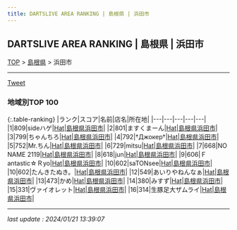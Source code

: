 ```yaml
---
title: DARTSLIVE AREA RANKING | 島根県 | 浜田市
---
```

## DARTSLIVE AREA RANKING | 島根県 | 浜田市

[TOP](/darts/rank/) > [島根県](/darts/rank/島根県/) > 浜田市

___

<a href="https://twitter.com/share?ref_src=twsrc%5Etfw" data-text="DARTSLIVE AREA RANKING | 島根県浜田市" class="twitter-share-button" data-via="DARTSLIVE" data-hashtags="DARTSLIVE" data-related="DARTSLIVE" data-show-count="false">Tweet</a>

### 地域別TOP 100

{:.table-ranking}
|ランク|スコア|名前|店名|所在地|
|---|---|---|---|---|
|1|809|sideハゲ|<a href="https://search.dartslive.com/jp/shop/c84312fd215c1f92fec1ae84bb28bd87">Hat</a>|<a href="/darts/rank/島根県/浜田市">島根県浜田市</a>|
|2|801|ますくまーん|<a href="https://search.dartslive.com/jp/shop/c84312fd215c1f92fec1ae84bb28bd87">Hat</a>|<a href="/darts/rank/島根県/浜田市">島根県浜田市</a>|
|3|799|ちゃんちろ|<a href="https://search.dartslive.com/jp/shop/c84312fd215c1f92fec1ae84bb28bd87">Hat</a>|<a href="/darts/rank/島根県/浜田市">島根県浜田市</a>|
|4|792|†Джокер†|<a href="https://search.dartslive.com/jp/shop/c84312fd215c1f92fec1ae84bb28bd87">Hat</a>|<a href="/darts/rank/島根県/浜田市">島根県浜田市</a>|
|5|752|Mr.ちん|<a href="https://search.dartslive.com/jp/shop/c84312fd215c1f92fec1ae84bb28bd87">Hat</a>|<a href="/darts/rank/島根県/浜田市">島根県浜田市</a>|
|6|729|mitsu|<a href="https://search.dartslive.com/jp/shop/c84312fd215c1f92fec1ae84bb28bd87">Hat</a>|<a href="/darts/rank/島根県/浜田市">島根県浜田市</a>|
|7|668|NO NAME 2119|<a href="https://search.dartslive.com/jp/shop/c84312fd215c1f92fec1ae84bb28bd87">Hat</a>|<a href="/darts/rank/島根県/浜田市">島根県浜田市</a>|
|8|618|jun|<a href="https://search.dartslive.com/jp/shop/c84312fd215c1f92fec1ae84bb28bd87">Hat</a>|<a href="/darts/rank/島根県/浜田市">島根県浜田市</a>|
|9|606|Ｆantastic☆Ｒyo|<a href="https://search.dartslive.com/jp/shop/c84312fd215c1f92fec1ae84bb28bd87">Hat</a>|<a href="/darts/rank/島根県/浜田市">島根県浜田市</a>|
|10|602|saTONsee|<a href="https://search.dartslive.com/jp/shop/c84312fd215c1f92fec1ae84bb28bd87">Hat</a>|<a href="/darts/rank/島根県/浜田市">島根県浜田市</a>|
|10|602|たんきたぬき。|<a href="https://search.dartslive.com/jp/shop/c84312fd215c1f92fec1ae84bb28bd87">Hat</a>|<a href="/darts/rank/島根県/浜田市">島根県浜田市</a>|
|12|549|あいりやねんなぁ|<a href="https://search.dartslive.com/jp/shop/c84312fd215c1f92fec1ae84bb28bd87">Hat</a>|<a href="/darts/rank/島根県/浜田市">島根県浜田市</a>|
|13|473|かめ|<a href="https://search.dartslive.com/jp/shop/c84312fd215c1f92fec1ae84bb28bd87">Hat</a>|<a href="/darts/rank/島根県/浜田市">島根県浜田市</a>|
|14|380|みすず|<a href="https://search.dartslive.com/jp/shop/c84312fd215c1f92fec1ae84bb28bd87">Hat</a>|<a href="/darts/rank/島根県/浜田市">島根県浜田市</a>|
|15|331|ヴァイオレット|<a href="https://search.dartslive.com/jp/shop/c84312fd215c1f92fec1ae84bb28bd87">Hat</a>|<a href="/darts/rank/島根県/浜田市">島根県浜田市</a>|
|16|314|生豚足大ザムライ|<a href="https://search.dartslive.com/jp/shop/c84312fd215c1f92fec1ae84bb28bd87">Hat</a>|<a href="/darts/rank/島根県/浜田市">島根県浜田市</a>|



___

_last update : 2024/01/21 13:39:07_


<script src="https://cdnjs.cloudflare.com/ajax/libs/jquery/3.6.1/jquery.min.js" integrity="sha512-aVKKRRi/Q/YV+4mjoKBsE4x3H+BkegoM/em46NNlCqNTmUYADjBbeNefNxYV7giUp0VxICtqdrbqU7iVaeZNXA==" crossorigin="anonymous" referrerpolicy="no-referrer"></script>
<script src="https://cdnjs.cloudflare.com/ajax/libs/jquery.tablesorter/2.31.3/js/jquery.tablesorter.min.js" integrity="sha512-qzgd5cYSZcosqpzpn7zF2ZId8f/8CHmFKZ8j7mU4OUXTNRd5g+ZHBPsgKEwoqxCtdQvExE5LprwwPAgoicguNg==" crossorigin="anonymous" referrerpolicy="no-referrer"></script>
<link rel="stylesheet" href="https://cdnjs.cloudflare.com/ajax/libs/jquery.tablesorter/2.31.3/css/theme.default.min.css" integrity="sha512-wghhOJkjQX0Lh3NSWvNKeZ0ZpNn+SPVXX1Qyc9OCaogADktxrBiBdKGDoqVUOyhStvMBmJQ8ZdMHiR3wuEq8+w==" crossorigin="anonymous" referrerpolicy="no-referrer" />
<script>
$(function() {
    $(".table-ranking").tablesorter({sortList:[[0, 0]]});
});
</script>

<script async src="https://platform.twitter.com/widgets.js" charset="utf-8"></script>